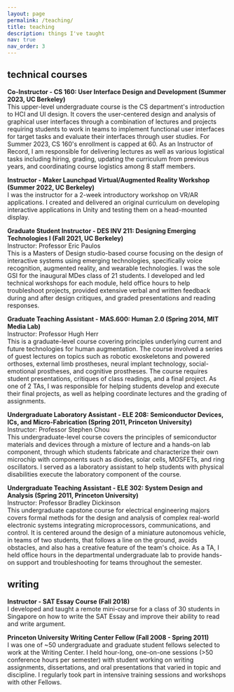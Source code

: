 ```yaml
---
layout: page
permalink: /teaching/
title: teaching
description: things I've taught
nav: true
nav_order: 3
---
```

<h2>technical courses</h2>
<b>Co-Instructor - CS 160: User Interface Design and Development (Summer 2023, UC Berkeley)</b>
<br>This upper-level undergraduate course is the CS department's introduction to HCI and UI design. It covers the user-centered design and analysis of graphical user interfaces through a combination of lectures and projects requiring students to work in teams to implement functional user interfaces for target tasks and evaluate their interfaces through user studies. For Summer 2023, CS 160's enrollment is capped at 60. As an Instructor of Record, I am responsible for delivering lectures as well as various logistical tasks including hiring, grading, updating the curriculum from previous years, and coordinating course logistics among 8 staff members.

<b>Instructor - Maker Launchpad Virtual/Augmented Reality Workshop (Summer 2022, UC Berkeley)</b>
<br>I was the instructor for a 2-week introductory workshop on VR/AR applications. I created and delivered an original curriculum on developing interactive applications in Unity and testing them on a head-mounted display.

<b>Graduate Student Instructor - DES INV 211: Designing Emerging Technologies I (Fall 2021, UC Berkeley)</b>
<br>Instructor: Professor Eric Paulos
<br>This is a Masters of Design studio-based course focusing on the design of interactive systems using emerging technologies, specifically voice recognition, augmented reality, and wearable technologies. I was the sole GSI for the inaugural MDes class of 21 students. I developed and led technical workshops for each module, held office hours to help troubleshoot projects, provided extensive verbal and written feedback during and after design critiques, and graded presentations and reading responses.

<b>Graduate Teaching Assistant - MAS.600: Human 2.0 (Spring 2014, MIT Media Lab)</b>
<br>Instructor: Professor Hugh Herr
<br>This is a graduate-level course covering principles underlying current and future technologies for human augmentation. The course involved a series of guest lectures on topics such as robotic exoskeletons and powered orthoses, external limb prostheses, neural implant technology, social-emotional prostheses, and cognitive prostheses. The course requires student presentations, critiques of class readings, and a final project. As one of 2 TAs, I was responsible for helping students develop and execute their final projects, as well as helping coordinate lectures and the grading of assignments.

<b>Undergraduate Laboratory Assistant - ELE 208: Semiconductor Devices, ICs, and Micro-Fabrication (Spring 2011, Princeton University)</b>
<br>Instructor: Professor Stephen Chou
<br>This undergraduate-level course covers the principles of semiconductor materials and devices through a mixture of lecture and a hands-on lab component, through which students fabricate and characterize their own microchip with components such as diodes, solar cells, MOSFETs, and ring oscillators. I served as a laboratory assistant to help students with physical disabilities execute the laboratory component of the course.

<b>Undergraduate Teaching Assistant - ELE 302: System Design and Analysis (Spring 2011, Princeton University)</b>
<br>Instructor: Professor Bradley Dickinson
<br>This undergraduate capstone course for electrical engineering majors covers formal methods for the design and analysis of complex real-world electronic systems integrating microprocessors, communications, and control. It is centered around the design of a miniature autonomous vehicle, in teams of two students, that follows a line on the ground, avoids obstacles, and also has a creative feature of the team's choice. As a TA, I held office hours in the departmental undergraduate lab to provide hands-on support and troubleshooting for teams throughout the semester.

<h2>writing</h2>
<b>Instructor - SAT Essay Course (Fall 2018)</b>
<br>I developed and taught a remote mini-course for a class of 30 students in Singapore on how to write the SAT Essay and improve their ability to read and write argument.

<b>Princeton University Writing Center Fellow (Fall 2008 - Spring 2011)</b>
<br>I was one of ~50 undergraduate and graduate student fellows selected to work at the Writing Center. I held hour-long, one-on-one sessions (>50 conference hours per semester) with student working on writing assignments, dissertations, and oral presentations that varied in topic and discipline. I regularly took part in intensive training sessions and workshops with other Fellows.